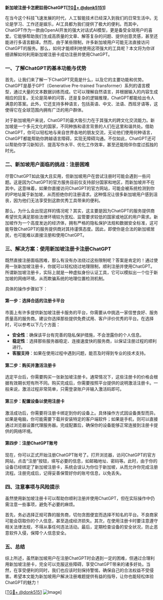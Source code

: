 **新加坡注册卡怎麽註冊ChatGPT[[TG💪+ @donk5151](https://t.me/s/donk5151)]**

在当今这个科技飞速发展的时代，人工智能技术已经深入到我们的日常生活中。无论是学习、工作还是娱乐，AI工具都为我们提供了极大的便利。而其中，ChatGPT作为一款由OpenAI开发的强大对话式AI模型，更是备受全球用户的喜爱。它能够帮助我们生成高质量的文章、解答复杂的问题、提供创意灵感，甚至还能进行多语言翻译。然而，由于某些限制，许多新加坡用户可能无法直接访问ChatGPT的服务。那么，如何才能顺利地使用这项强大的工具呢？本文将为你详细讲解如何利用新加坡注册卡成功注册并使用ChatGPT。

### 一、了解ChatGPT的基本功能与优势

首先，让我们来了解一下ChatGPT究竟是什么，以及它的主要功能和优势。ChatGPT是基于GPT（Generative Pre-trained Transformer）系列的语言模型，通过大量的文本数据训练而成。它可以理解自然语言，并根据输入的内容生成相应的回复。无论是简单的问答，还是复杂的逻辑推理，ChatGPT都能给出令人满意的答案。此外，它还支持多种语言，包括英语、中文、法语、西班牙语等，这使得它在全球范围内拥有广泛的用户群体。

对于新加坡用户来说，ChatGPT的最大吸引力在于其强大的跨文化交流能力。新加坡是一个多元文化的国家，不同种族和语言背景的人们在这里和谐共处。借助ChatGPT，你可以轻松地与来自世界各地的朋友交流，无论他们使用何种语言，ChatGPT都能帮助你跨越语言障碍，实现无障碍沟通。不仅如此，ChatGPT还可以帮助你学习新知识、提高写作水平、优化工作效率，甚至还能陪伴你度过孤独的时光。

### 二、新加坡用户面临的挑战：注册困难

尽管ChatGPT如此强大且实用，但新加坡用户在尝试注册时可能会遇到一些问题。这是因为ChatGPT的官方服务目前仅支持部分国家和地区，而新加坡并不在其中。这意味着，如果你直接访问ChatGPT的官方网站，可能会被系统检测到你的IP地址属于新加坡，从而拒绝你的注册请求。这种情况让很多新加坡用户感到沮丧，因为他们无法享受到这款优秀工具带来的便利。

那么，为什么会出现这样的情况呢？其实，这主要是因为ChatGPT的服务提供商希望优先满足那些法律环境较为宽松、监管要求较低的国家或地区的用户需求。新加坡作为一个高度发达的经济体，拥有严格的隐私保护法规和数据安全标准，这可能导致ChatGPT的服务提供商对其持谨慎态度。因此，即使你是合法的新加坡居民，也可能难以直接注册和使用ChatGPT。

### 三、解决方案：使用新加坡注册卡注册ChatGPT

既然直接注册面临困难，那么有没有办法绕过这些限制呢？答案是肯定的！通过使用一张新加坡注册卡，你就可以轻松绕过地理限制，顺利注册并使用ChatGPT。所谓新加坡注册卡，实际上就是一种虚拟身份认证工具，它可以模拟出一个位于新加坡的网络环境，从而欺骗系统的地理位置检测机制。

具体的操作步骤如下：

#### 第一步：选择合适的注册卡平台

市面上有许多提供新加坡注册卡服务的平台，你需要从中挑选一家信誉良好、服务质量高的服务商。建议你选择那些提供免费试用、客户评价优秀的平台。在选择时，可以参考以下几个方面：

- **安全性**：确保该平台有完善的隐私保护措施，不会泄露你的个人信息。
- **稳定性**：选择那些服务器稳定、连接速度快的服务商，以保证注册过程的顺利进行。
- **客服支持**：如果在使用过程中遇到问题，能否及时得到专业的技术支持。

#### 第二步：购买并激活注册卡

选定平台后，你需要购买一张新加坡注册卡。通常情况下，这些注册卡的价格会根据有效期长短有所不同。购买完成后，你需要按照平台提供的说明激活注册卡。一般来说，激活过程非常简单，只需登录账户并输入激活码即可。

#### 第三步：配置设备以使用注册卡

激活成功后，你需要将注册卡绑定到你的设备上。具体操作方式因设备类型而异。如果是电脑，你可能需要下载并安装特定的客户端软件；如果是手机，则可以直接通过浏览器设置代理服务器。完成配置后，确保你的设备能够正常连接到注册卡提供的网络环境。

#### 第四步：注册ChatGPT账号

现在，你可以正式开始注册ChatGPT账号了。打开浏览器，访问ChatGPT的官方网站，点击“注册”按钮，填写必要的信息，如邮箱地址、密码等。此时，由于你的设备已经绑定了新加坡注册卡，系统会误认为你位于新加坡，从而允许你完成注册流程。注册完成后，记得妥善保管好你的账号信息，以免丢失。

### 四、注意事项与风险提示

虽然使用新加坡注册卡可以帮助你顺利注册并使用ChatGPT，但在实际操作中仍需注意一些事项，避免不必要的麻烦。

首先，务必选择正规可靠的服务商，切勿贪图便宜而选择不知名的平台。不良商家可能会窃取你的个人信息，甚至造成经济损失。其次，在使用注册卡时要注意遵守相关法律法规，不得从事任何违法活动。最后，定期检查设备的安全状况，防止恶意软件入侵，保障个人信息安全。

### 五、总结

综上所述，虽然新加坡用户在注册ChatGPT时会遇到一定的困难，但通过合理利用新加坡注册卡，完全可以克服这些障碍，享受ChatGPT带来的诸多好处。当然，在享受便利的同时，我们也应该时刻保持警惕，确保自己的合法权益不受侵害。希望本文能为新加坡用户解决注册难题提供有益的指导，让你也能轻松体验ChatGPT的魅力！

[[TG💪+ @donk5151](https://t.me/s/donk5151) ![Image](https://i.postimg.cc/rwNCRYN7/Snipaste-2025-04-30-17-27-05.png)]